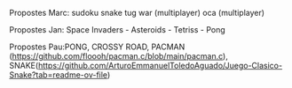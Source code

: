 Propostes Marc:
sudoku
snake
tug war (multiplayer)
oca (multiplayer)

Propostes Jan: Space Invaders - Asteroids - Tetriss - Pong

Propostes Pau:PONG, CROSSY ROAD, PACMAN (https://github.com/floooh/pacman.c/blob/main/pacman.c), SNAKE(https://github.com/ArturoEmmanuelToledoAguado/Juego-Clasico-Snake?tab=readme-ov-file)




